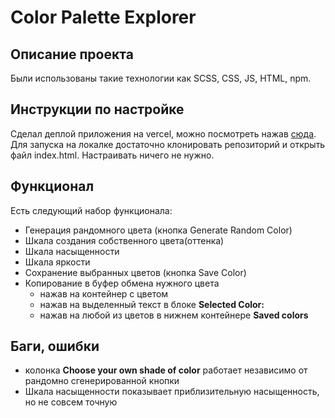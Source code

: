 # Color Palette Explorer

## Описание проекта

Были использованы такие технологии как SCSS, CSS, JS, HTML, npm.

## Инструкции по настройке

Сделал деплой приложения на vercel, можно посмотреть нажав [сюда](https://nfactorial-color-palette-explorer.vercel.app/).
Для запуска на локалке достаточно клонировать репозиторий и открыть файл index.html. Настраивать ничего не нужно.

## Функционал

Есть следующий набор функционала:
* Генерация рандомного цвета (кнопка Generate Random Color)
* Шкала создания собственного цвета(оттенка)
* Шкала насыщенности
* Шкала яркости
* Сохранение выбранных цветов (кнопка Save Color)
* Копирование в буфер обмена нужного цвета
  * нажав на контейнер с цветом
  * нажав на выделенный текст в блоке __Selected Color:__
  * нажав на любой из цветов в нижнем контейнере __Saved colors__

## Баги, ошибки

* колонка __Choose your own shade of color__ работает независимо от рандомно сгенерированной кнопки
* Шкала насыщенности показывает приблизительную насыщенность, но не совсем точную
